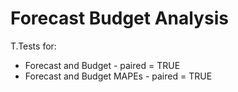 # Forecast Budget Analysis

T.Tests for:
- Forecast and Budget - paired = TRUE
- Forecast and Budget MAPEs - paired = TRUE
